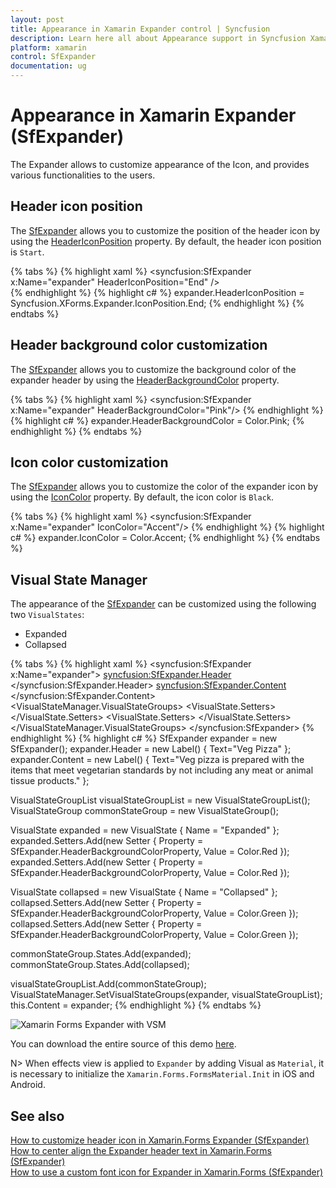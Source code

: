 ```yaml
---
layout: post
title: Appearance in Xamarin Expander control | Syncfusion
description: Learn here all about Appearance support in Syncfusion Xamarin Expander (SfExpander) control and more.
platform: xamarin
control: SfExpander
documentation: ug
---
```


# Appearance in Xamarin Expander (SfExpander)

The Expander allows to customize appearance of the Icon, and provides various functionalities to the users.

## Header icon position 

The [SfExpander](https://help.syncfusion.com/cr/xamarin/Syncfusion.XForms.Expander.SfExpander.html) allows you to customize the position of the header icon by using the [HeaderIconPosition](https://help.syncfusion.com/cr/xamarin/Syncfusion.XForms.Expander.SfExpander.html#Syncfusion_XForms_Expander_SfExpander_HeaderIconPosition) property. By default, the header icon position is `Start`. 

{% tabs %}
{% highlight xaml %}
    <syncfusion:SfExpander x:Name="expander" HeaderIconPosition="End" />       
{% endhighlight %}
{% highlight c# %}
    expander.HeaderIconPosition = Syncfusion.XForms.Expander.IconPosition.End;
{% endhighlight %}
{% endtabs %}

## Header background color customization

The [SfExpander](https://help.syncfusion.com/cr/xamarin/Syncfusion.XForms.Expander.SfExpander.html) allows you to customize the background color of the expander header by using the [HeaderBackgroundColor](https://help.syncfusion.com/cr/xamarin/Syncfusion.XForms.Expander.SfExpander.html#Syncfusion_XForms_Expander_SfExpander_HeaderBackgroundColor) property.

{% tabs %}
{% highlight xaml %}
    <syncfusion:SfExpander x:Name="expander" HeaderBackgroundColor="Pink"/>
{% endhighlight %}
{% highlight c# %}
    expander.HeaderBackgroundColor = Color.Pink;
{% endhighlight %}
{% endtabs %}

## Icon color customization

The [SfExpander](https://help.syncfusion.com/cr/xamarin/Syncfusion.XForms.Expander.SfExpander.html) allows you to customize the color of the expander icon by using the [IconColor](https://help.syncfusion.com/cr/xamarin/Syncfusion.XForms.Expander.SfExpander.html#Syncfusion_XForms_Expander_SfExpander_IconColor) property. By default, the icon color is `Black`.

{% tabs %}
{% highlight xaml %}
    <syncfusion:SfExpander x:Name="expander" IconColor="Accent"/>
{% endhighlight %}
{% highlight c# %}
    expander.IconColor = Color.Accent;
{% endhighlight %}
{% endtabs %}

## Visual State Manager

The appearance of the [SfExpander](https://help.syncfusion.com/cr/xamarin/Syncfusion.XForms.Expander.SfExpander.html) can be customized using the following two `VisualStates`:

* Expanded
* Collapsed

{% tabs %}
{% highlight xaml %}
<syncfusion:SfExpander x:Name="expander">
    <syncfusion:SfExpander.Header>
        <Grid>
            <Label  Text="Veg Pizza" VerticalTextAlignment="Center"/>
        </Grid>
    </syncfusion:SfExpander.Header>
    <syncfusion:SfExpander.Content>
        <Grid>
            <Label HeightRequest="50" Text="Veg pizza is prepared with the items that meet vegetarian standards by not including any meat or animal tissue products." VerticalTextAlignment="Center"/>
        </Grid>
    </syncfusion:SfExpander.Content>
    <VisualStateManager.VisualStateGroups>
        <VisualStateGroupList>
            <VisualStateGroup>
                <VisualState Name="Expanded">
                    <VisualState.Setters>
                        <Setter Property="HeaderBackgroundColor" Value="Red"/>
                    </VisualState.Setters>
                </VisualState>
                <VisualState Name="Collapsed">
                    <VisualState.Setters>
                        <Setter Property="HeaderBackgroundColor" Value="Green"/>
                    </VisualState.Setters>
                </VisualState>
            </VisualStateGroup>
        </VisualStateGroupList>
    </VisualStateManager.VisualStateGroups>
</syncfusion:SfExpander>
{% endhighlight %}
{% highlight c# %}
SfExpander expander = new SfExpander();
expander.Header = new Label() 
{
    Text="Veg Pizza" 
};
expander.Content = new Label() 
{ 
    Text="Veg pizza is prepared with the items that meet vegetarian standards by not including any meat or animal tissue products."
};
    
VisualStateGroupList visualStateGroupList = new VisualStateGroupList();
VisualStateGroup commonStateGroup = new VisualStateGroup();

VisualState expanded = new VisualState
{
    Name = "Expanded"
};
expanded.Setters.Add(new Setter { Property = SfExpander.HeaderBackgroundColorProperty, Value = Color.Red });
expanded.Setters.Add(new Setter { Property = SfExpander.HeaderBackgroundColorProperty, Value = Color.Red });

VisualState collapsed = new VisualState
{
    Name = "Collapsed"
};
collapsed.Setters.Add(new Setter { Property = SfExpander.HeaderBackgroundColorProperty, Value = Color.Green });
collapsed.Setters.Add(new Setter { Property = SfExpander.HeaderBackgroundColorProperty, Value = Color.Green });
    
commonStateGroup.States.Add(expanded);
commonStateGroup.States.Add(collapsed);

visualStateGroupList.Add(commonStateGroup);
VisualStateManager.SetVisualStateGroups(expander, visualStateGroupList);
this.Content = expander;
{% endhighlight %}
{% endtabs %}

![Xamarin Forms Expander with VSM](expander_images/Expander_VSM.png)

You can download the entire source of this demo [here](https://github.com/SyncfusionExamples/Xamarin-Expander-VisualStateManager). 

N> When effects view is applied to `Expander` by adding Visual as `Material`, it is necessary to initialize the `Xamarin.Forms.FormsMaterial.Init` in iOS and Android.

## See also

[How to customize header icon in Xamarin.Forms Expander (SfExpander)](https://www.syncfusion.com/kb/11378/)                                                                                                                                                                                                         
[How to center align the Expander header text in Xamarin.Forms (SfExpander)](https://www.syncfusion.com/kb/11360/)                                                                                                                                                                                                                                                                                                                                                                                                      
[How to use a custom font icon for Expander in Xamarin.Forms (SfExpander)](https://www.syncfusion.com/kb/11469/)
